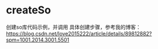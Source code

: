 # createSo
创建so库代码示例，并调用
具体创建步骤，参考我的博客：https://blog.csdn.net/love2015222/article/details/89812882?spm=1001.2014.3001.5501
